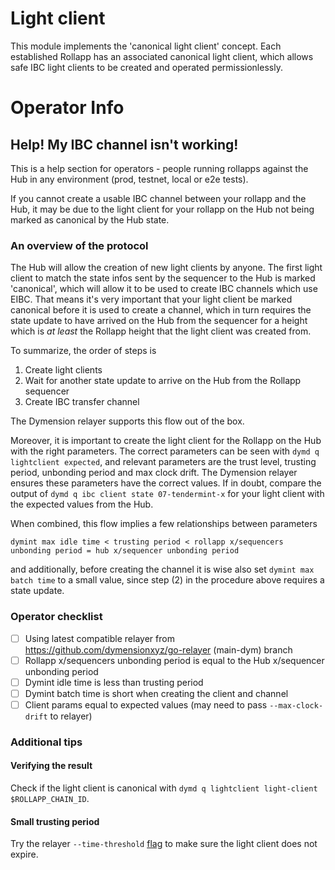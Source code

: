 # Light client

This module implements the 'canonical light client' concept. Each established Rollapp has an associated canonical light client, which allows safe IBC light clients to be created and operated permissionlessly.

# Operator Info

## Help! My IBC channel isn't working!

This is a help section for operators - people running rollapps against the Hub in any environment (prod, testnet, local or e2e tests).

If you cannot create a usable IBC channel between your rollapp and the Hub, it may be due to the light client for your rollapp on the Hub not being marked as canonical by the Hub state.

### An overview of the protocol

The Hub will allow the creation of new light clients by anyone. The first light client to match the state infos sent by the sequencer to the Hub is marked 'canonical', which will allow it to be used to create IBC channels which use EIBC. That means it's very important that your light client be marked canonical before it is used to create a channel, which in turn requires the state update to have arrived on the Hub from the sequencer for a height which is *at least* the Rollapp height that the light client was created from. 

To summarize, the order of steps is

1. Create light clients 
2. Wait for another state update to arrive on the Hub from the Rollapp sequencer
3. Create IBC transfer channel

The Dymension relayer supports this flow out of the box.

Moreover, it is important to create the light client for the Rollapp on the Hub with the right parameters. The correct parameters can be seen with `dymd q lightclient expected`, and relevant parameters are the trust level, trusting period, unbonding period and max clock drift. The Dymension relayer ensures these parameters have the correct values. If in doubt, compare the output of `dymd q ibc client state 07-tendermint-x` for your light client with the expected values from the Hub.

When combined, this flow implies a few relationships between parameters

```
dymint max idle time < trusting period < rollapp x/sequencers unbonding period = hub x/sequencer unbonding period
```

and additionally, before creating the channel it is wise also set `dymint max batch time` to a small value, since step (2) in the procedure above requires a state update.


### Operator checklist

- [ ] Using latest compatible relayer from https://github.com/dymensionxyz/go-relayer (main-dym) branch
- [ ] Rollapp x/sequencers unbonding period is equal to the Hub x/sequencer unbonding period
- [ ] Dymint idle time is less than trusting period
- [ ] Dymint batch time is short when creating the client and channel
- [ ] Client params equal to expected values (may need to pass `--max-clock-drift` to relayer)

### Additional tips

#### Verifying the result

Check if the light client is canonical with `dymd q lightclient light-client $ROLLAPP_CHAIN_ID`.

#### Small trusting period

Try the relayer `--time-threshold` [flag](https://github.com/cosmos/relayer/blob/main/docs/advanced_usage.md#auto-update-light-client) to make sure the light client does not expire.

